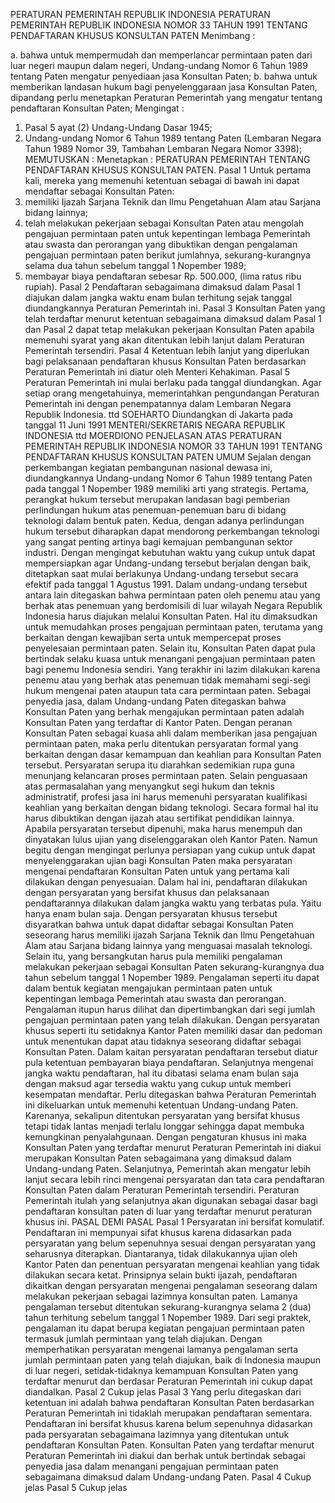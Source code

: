  PERATURAN PEMERINTAH REPUBLIK INDONESIA PERATURAN PEMERINTAH REPUBLIK INDONESIA NOMOR 33 TAHUN 1991 TENTANG PENDAFTARAN KHUSUS KONSULTAN PATEN
Menimbang :

a. bahwa untuk mempermudah dan memperlancar permintaan paten dari luar negeri maupun dalam negeri, Undang-undang Nomor 6 Tahun 1989 tentang Paten mengatur penyediaan jasa Konsultan Paten;
b. bahwa untuk memberikan landasan hukum bagi penyelenggaraan jasa Konsultan Paten, dipandang perlu menetapkan Peraturan Pemerintah yang mengatur tentang pendaftaran Konsultan Paten;
Mengingat :

1. Pasal 5 ayat (2) Undang-Undang Dasar 1945;
2. Undang-undang Nomor 6 Tahun 1989 tentang Paten (Lembaran Negara Tahun 1989 Nomor 39, Tambahan Lembaran Negara Nomor 3398);
MEMUTUSKAN :
 Menetapkan : PERATURAN PEMERINTAH TENTANG PENDAFTARAN KHUSUS KONSULTAN PATEN.
Pasal 1
Untuk pertama kali, mereka yang memenuhi ketentuan sebagai di bawah ini dapat mendaftar sebagai Konsultan Paten:
1. memiliki Ijazah Sarjana Teknik dan Ilmu Pengetahuan Alam atau Sarjana bidang lainnya;
2. telah melakukan pekerjaan sebagai Konsultan Paten atau mengolah pengajuan permintaan paten untuk kepentingan lembaga Pemerintah atau swasta dan perorangan yang dibuktikan dengan pengalaman pengajuan permintaan paten berikut jumlahnya, sekurang-kurangnya selama dua tahun sebelum tanggal 1 Nopember 1989;
3. membayar biaya pendaftaran sebesar Rp. 500.000, (lima ratus ribu rupiah).
Pasal 2
Pendaftaran sebagaimana dimaksud dalam Pasal 1 diajukan dalam jangka waktu enam bulan terhitung sejak tanggal diundangkannya Peraturan Pemerintah ini.
Pasal 3
Konsultan Paten yang telah terdaftar menurut ketentuan sebagaimana dimaksud dalam Pasal 1 dan Pasal 2 dapat tetap melakukan pekerjaan Konsultan Paten apabila memenuhi syarat yang akan ditentukan lebih lanjut dalam Peraturan Pemerintah tersendiri.
Pasal 4
Ketentuan lebih lanjut yang diperlukan bagi pelaksanaan pendaftaran khusus Konsultan Paten berdasarkan Peraturan Pemerintah ini diatur oleh Menteri Kehakiman.
Pasal 5
Peraturan Pemerintah ini mulai berlaku pada tanggal diundangkan.
Agar setiap orang mengetahuinya, memerintahkan pengundangan Peraturan Pemerintah ini dengan penempatannya dalam Lembaran Negara Republik Indonesia. ttd SOEHARTO Diundangkan di Jakarta pada tanggal 11 Juni 1991 MENTERI/SEKRETARIS NEGARA REPUBLIK INDONESIA ttd MOERDIONO PENJELASAN ATAS PERATURAN PEMERINTAH REPUBLIK INDONESIA NOMOR 33 TAHUN 1991 TENTANG PENDAFTARAN KHUSUS KONSULTAN PATEN UMUM Sejalan dengan perkembangan kegiatan pembangunan nasional dewasa ini, diundangkannya Undang-undang Nomor 6 Tahun 1989 tentang Paten pada tanggal 1 Nopember 1989 memiliki arti yang strategis. Pertama, perangkat hukum tersebut merupakan landasan bagi pemberian perlindungan hukum atas penemuan-penemuan baru di bidang teknologi dalam bentuk paten. Kedua, dengan adanya perlindungan hukum tersebut diharapkan dapat mendorong perkembangan teknologi yang sangat penting artinya bagi kemajuan pembangunan sektor industri. Dengan mengingat kebutuhan waktu yang cukup untuk dapat mempersiapkan agar Undang-undang tersebut berjalan dengan baik, ditetapkan saat mulai berlakunya Undang-undang tersebut secara efektif pada tanggal 1 Agustus 1991. Dalam undang-undang tersebut antara lain ditegaskan bahwa permintaan paten oleh penemu atau yang berhak atas penemuan yang berdomisili di luar wilayah Negara Republik Indonesia harus diajukan melalui Konsultan Paten. Hal itu dimaksudkan untuk memudahkan proses pengajuan permintaan paten, terutama yang berkaitan dengan kewajiban serta untuk mempercepat proses penyelesaian permintaan paten. Selain itu, Konsultan Paten dapat pula bertindak selaku kuasa untuk menangani pengajuan permintaan paten bagi penemu Indonesia sendiri. Yang terakhir ini lazim dilakukan karena penemu atau yang berhak atas penemuan tidak memahami segi-segi hukum mengenai paten ataupun tata cara permintaan paten. Sebagai penyedia jasa, dalam Undang-undang Paten ditegaskan bahwa Konsultan Paten yang berhak mengajukan permintaan paten adalah Konsultan Paten yang terdaftar di Kantor Paten. Dengan peranan Konsultan Paten sebagai kuasa ahli dalam memberikan jasa pengajuan permintaan paten, maka perlu ditentukan persyaratan formal yang berkaitan dengan dasar kemampuan dan keahlian para Konsultan Paten tersebut. Persyaratan serupa itu diarahkan sedemikian rupa guna menunjang kelancaran proses permintaan paten. Selain penguasaan atas permasalahan yang menyangkut segi hukum dan teknis administratif, profesi jasa ini harus memenuhi persyaratan kualifikasi keahlian yang berkaitan dengan bidang teknologi. Secara formal hal itu harus dibuktikan dengan ijazah atau sertifikat pendidikan lainnya. Apabila persyaratan tersebut dipenuhi, maka harus menempuh dan dinyatakan lulus ujian yang diselenggarakan oleh Kantor Paten. Namun begitu dengan mengingat perlunya persiapan yang cukup untuk dapat menyelenggarakan ujian bagi Konsultan Paten maka persyaratan mengenai pendaftaran Konsultan Paten untuk yang pertama kali dilakukan dengan penyesuaian. Dalam hal ini, pendaftaran dilakukan dengan persyaratan yang bersifat khusus dan pelaksanaan pendaftarannya dilakukan dalam jangka waktu yang terbatas pula. Yaitu hanya enam bulan saja. Dengan persyaratan khusus tersebut disyaratkan bahwa untuk dapat didaftar sebagai Konsultan Paten seseorang harus memiliki ijazah Sarjana Teknik dan Ilmu Pengetahuan Alam atau Sarjana bidang lainnya yang menguasai masalah teknologi. Selain itu, yang bersangkutan harus pula memiliki pengalaman melakukan pekerjaan sebagai Konsultan Paten sekurang-kurangnya dua tahun sebelum tanggal 1 Nopember 1989. Pengalaman seperti itu dapat dalam bentuk kegiatan mengajukan permintaan paten untuk kepentingan lembaga Pemerintah atau swasta dan perorangan. Pengalaman itupun harus dilihat dan dipertimbangkan dari segi jumlah pengajuan permintaan paten yang telah dilakukan. Dengan persyaratan khusus seperti itu setidaknya Kantor Paten memiliki dasar dan pedoman untuk menentukan dapat atau tidaknya seseorang didaftar sebagai Konsultan Paten. Dalam kaitan persyaratan pendaftaran tersebut diatur pula ketentuan pembayaran biaya pendaftaran. Selanjutnya mengenai jangka waktu pendaftaran, hal itu dibatasi selama enam bulan saja dengan maksud agar tersedia waktu yang cukup untuk memberi kesempatan mendaftar. Perlu ditegaskan bahwa Peraturan Pemerintah ini dikeluarkan untuk memenuhi ketentuan Undang-undang Paten. Karenanya, sekalipun ditentukan persyaratan yang bersifat khusus tetapi tidak lantas menjadi terlalu longgar sehingga dapat membuka kemungkinan penyalahgunaan. Dengan pengaturan khusus ini maka Konsultan Paten yang terdaftar menurut Peraturan Pemerintah ini diakui merupakan Konsultan Paten sebagaimana yang dimaksud dalam Undang-undang Paten. Selanjutnya, Pemerintah akan mengatur lebih lanjut secara lebih rinci mengenai persyaratan dan tata cara pendaftaran Konsultan Paten dalam Peraturan Pemerintah tersendiri. Peraturan Pemerintah itulah yang selanjutnya akan digunakan sebagai dasar bagi pendaftaran konsultan paten di luar yang terdaftar menurut peraturan khusus ini. PASAL DEMI PASAL
Pasal 1
Persyaratan ini bersifat komulatif. Pendaftaran ini mempunyai sifat khusus karena didasarkan pada persyaratan yang belum sepenuhnya sesuai dengan persyaratan yang seharusnya diterapkan. Diantaranya, tidak dilakukannya ujian oleh Kantor Paten dan penentuan persyaratan mengenai keahlian yang tidak dilakukan secara ketat. Prinsipnya selain bukti ijazah, pendaftaran dikaitkan dengan persyaratan mengenai pengalaman seseorang dalam melakukan pekerjaan sebagai lazimnya konsultan paten. Lamanya pengalaman tersebut ditentukan sekurang-kurangnya selama 2 (dua) tahun terhitung sebelum tanggal 1 Nopember 1989. Dari segi praktek, pengalaman itu dapat berupa kegiatan pengajuan permintaan paten termasuk jumlah permintaan yang telah diajukan. Dengan memperhatikan persyaratan mengenai lamanya pengalaman serta jumlah permintaan paten yang telah diajukan, baik di Indonesia maupun di luar negeri, setidak-tidaknya kemampuan Konsultan Paten yang terdaftar menurut dan berdasar Peraturan Pemerintah ini cukup dapat diandalkan.
Pasal 2
Cukup jelas
Pasal 3
Yang perlu ditegaskan dari ketentuan ini adalah bahwa pendaftaran Konsultan Paten berdasarkan Peraturan Pemerintah ini tidaklah merupakan pendaftaran sementara. Pendaftaran ini bersifat khusus karena belum sepenuhnya didasarkan pada persyaratan sebagaimana lazimnya yang ditentukan untuk pendaftaran Konsultan Paten. Konsultan Paten yang terdaftar menurut Peraturan Pemerintah ini diakui dan berhak untuk bertindak sebagai penyedia jasa dalam menangani pengajuan permintaan paten sebagaimana dimaksud dalam Undang-undang Paten.
Pasal 4
Cukup jelas
Pasal 5
Cukup jelas